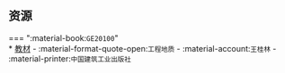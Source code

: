 ## 资源  
=== ":material-book:`GE20100`"  
    * [教材](https://api.ecylt.top/v1/lanzou_link?url=https://cqu-openlib.lanzout.com/ivqCT294piaj&type=down) - :material-format-quote-open:`工程地质` - :material-account:`王桂林` - :material-printer:`中国建筑工业出版社`  